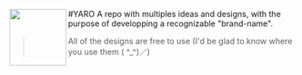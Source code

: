 #YARO
<img align="left" width="100" height="100" src="https://github.com/Yaroster/yarologo/blob/main/Logo_Yaroster.png">
A repo with multiples ideas and designs, with the purpose of developping a recognizable "brand-name".

>All of the designs are free to use (I'd be glad to know where you use them ( ^_^)／)
